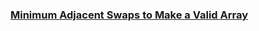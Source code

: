 ### [Minimum Adjacent Swaps to Make a Valid Array](https://leetcode.com/problems/minimum-adjacent-swaps-to-make-a-valid-array)

